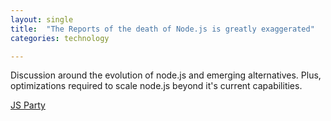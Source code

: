 ```yaml
---
layout: single
title:  "The Reports of the death of Node.js is greatly exaggerated"
categories: technology

---
```


Discussion around the evolution of node.js and emerging alternatives. Plus, optimizations required to scale node.js beyond it's current capabilities. 

[JS Party](https://changelog.com/jsparty/294?trk=public_post_comment-text)


